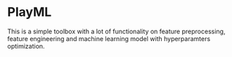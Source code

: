 # PlayML
This is a simple toolbox with a lot of functionality on feature preprocessing, feature engineering and machine learning model with hyperparamters optimization.
